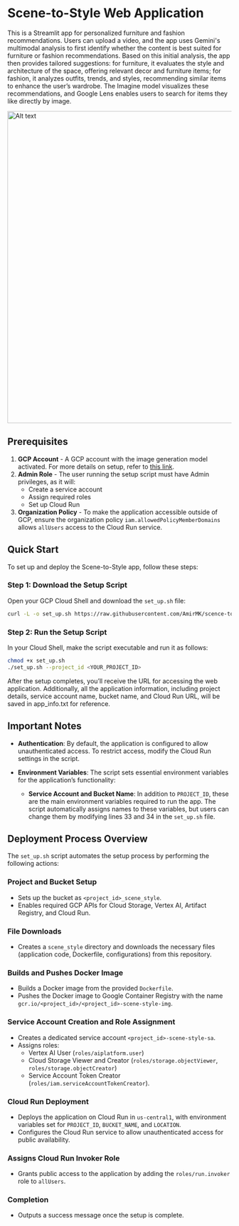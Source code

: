 # Scene-to-Style Web Application

This is a Streamlit app for personalized furniture and fashion recommendations. Users can upload a video, and the app uses Gemini's multimodal analysis to first identify whether the content is best suited for furniture or fashion recommendations. Based on this initial analysis, the app then provides tailored suggestions: for furniture, it evaluates the style and architecture of the space, offering relevant decor and furniture items; for fashion, it analyzes outfits, trends, and styles, recommending similar items to enhance the user’s wardrobe. The Imagine model visualizes these recommendations, and Google Lens enables users to search for items they like directly by image.


<img src="images/cover.gif" alt="Alt text" width="700"/>

## Prerequisites

1. **GCP Account** - A GCP account with the image generation model activated. For more details on setup, refer to [this link]([https://cloud.google.com/](https://cloud.google.com/vertex-ai/generative-ai/docs/image/overview)).
2. **Admin Role** - The user running the setup script must have Admin privileges, as it will:
   - Create a service account
   - Assign required roles
   - Set up Cloud Run
4. **Organization Policy** - To make the application accessible outside of GCP, ensure the organization policy `iam.allowedPolicyMemberDomains` allows `allUsers` access to the Cloud Run service.

## Quick Start

To set up and deploy the Scene-to-Style app, follow these steps:

### Step 1: Download the Setup Script

Open your GCP Cloud Shell and download the `set_up.sh` file:
   ```bash
   curl -L -o set_up.sh https://raw.githubusercontent.com/AmirMK/scence-to-style/main/set_up.sh
```

### Step 2: Run the Setup Script
In your Cloud Shell, make the script executable and run it as follows:

   ```bash
   chmod +x set_up.sh
  ./set_up.sh --project_id <YOUR_PROJECT_ID>
```
After the setup completes, you’ll receive the URL for accessing the web application. Additionally, all the application information, including project details, service account name, bucket name, and Cloud Run URL, will be saved in app_info.txt for reference.

## Important Notes

- **Authentication**: By default, the application is configured to allow unauthenticated access. To restrict access, modify the Cloud Run settings in the script.

- **Environment Variables**: The script sets essential environment variables for the application’s functionality:
  - **Service Account and Bucket Name**: In addition to `PROJECT_ID`, these are the main environment variables required to run the app. The script automatically assigns names to these variables, but users can change them by modifying lines 33 and 34 in the `set_up.sh` file.


## Deployment Process Overview

The `set_up.sh` script automates the setup process by performing the following actions:

### Project and Bucket Setup
- Sets up the bucket as `<project_id>_scene_style`.
- Enables required GCP APIs for Cloud Storage, Vertex AI, Artifact Registry, and Cloud Run.

### File Downloads
- Creates a `scene_style` directory and downloads the necessary files (application code, Dockerfile, configurations) from this repository.

### Builds and Pushes Docker Image
- Builds a Docker image from the provided `Dockerfile`.
- Pushes the Docker image to Google Container Registry with the name `gcr.io/<project_id>/<project_id>-scene-style-img`.

### Service Account Creation and Role Assignment
- Creates a dedicated service account `<project_id>-scene-style-sa`.
- Assigns roles:
  - Vertex AI User (`roles/aiplatform.user`)
  - Cloud Storage Viewer and Creator (`roles/storage.objectViewer`, `roles/storage.objectCreator`)
  - Service Account Token Creator (`roles/iam.serviceAccountTokenCreator`).

### Cloud Run Deployment
- Deploys the application on Cloud Run in `us-central1`, with environment variables set for `PROJECT_ID`, `BUCKET_NAME`, and `LOCATION`.
- Configures the Cloud Run service to allow unauthenticated access for public availability.

### Assigns Cloud Run Invoker Role
- Grants public access to the application by adding the `roles/run.invoker` role to `allUsers`.

### Completion
- Outputs a success message once the setup is complete.

